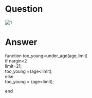 # Question
![1](https://user-images.githubusercontent.com/65822379/93714921-7fb3d180-fb83-11ea-8910-ceb3a5aef04e.png)

# Answer 
function too_young=under_age(age,limit)  
if nargin<2  
    limit=21;  
    too_young =(age<limit);  
else    
    too_young = (age<limit);  
    
end  
